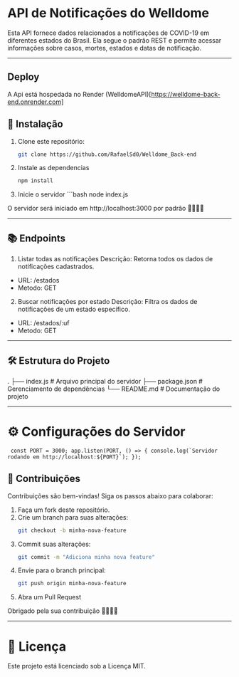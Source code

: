 # API de Notificações do Welldome

Esta API fornece dados relacionados a notificações de COVID-19 em diferentes estados do Brasil. Ela segue o padrão REST e permite acessar informações sobre casos, mortes, estados e datas de notificação.

---


## Deploy

A Api está hospedada no Render (WelldomeAPI)[https://welldome-back-end.onrender.com]


## 🚀 Instalação

1. Clone este repositório:
   ```bash
   git clone https://github.com/RafaelSd0/Welldome_Back-end

2. Instale as dependencias
   ```bash
   npm install

3. Inicie o servidor
   ´´´bash
   node index.js
   
O servidor será iniciado em http://localhost:3000 por padrão 🚀🚀🚀🚀

---


## 📚 Endpoints


1. Listar todas as notificações
Descrição: Retorna todos os dados de notificações cadastrados.

- URL: /estados
- Metodo: GET

2. Buscar notificações por estado
Descrição: Filtra os dados de notificações de um estado específico.

- URL: /estados/:uf
- Metodo: GET

---


## 🛠 Estrutura do Projeto


.
├── index.js        # Arquivo principal do servidor
├── package.json    # Gerenciamento de dependências
└── README.md       # Documentação do projeto

---


# ⚙️ Configurações do Servidor


`` 
const PORT = 3000;
app.listen(PORT, () => {
  console.log(`Servidor rodando em http://localhost:${PORT}`);
}); 
``


## 🤝 Contribuições


Contribuições são bem-vindas! Siga os passos abaixo para colaborar:

1. Faça um fork deste repositório.
2. Crie um branch para suas alterações:
   ```bash
   git checkout -b minha-nova-feature
3. Commit suas alterações:
   ```bash
   git commit -m "Adiciona minha nova feature"
4. Envie para o branch principal:
   ```bash
   git push origin minha-nova-feature
5. Abra um Pull Request

Obrigado pela sua contribuição 🚀🚀🚀🚀

---


# 📝 Licença


Este projeto está licenciado sob a Licença MIT.
